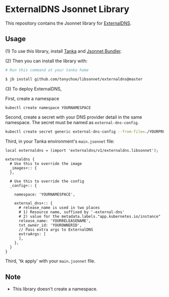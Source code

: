 # ExternalDNS Jsonnet Library

This repository contains the Jsonnet library for [ExternalDNS](https://github.com/kubernetes-sigs/external-dns).

## Usage

(1) To use this library, install [Tanka](https://tanka.dev/) and [Jsonnet Bundler](https://tanka.dev/install#jsonnet-bundler).

(2) Then you can install the library with:

```bash
# Run this command at your tanka home

$ jb install github.com/tonychoe/libsonnet/externaldns@master
```

(3) To deploy ExternalDNS, 

First, create a namespace
```bash
kubectl create namespace YOURNAMESPACE
```

Second, create a secret with your DNS provider detail in the same namespace. The secret must be named as `external-dns-config`.
``` bash
kubectl create secret generic external-dns-config --from-file=./YOURPROVIDER.yaml --namespace=YOURNAMESPACE
```

Third, in your Tanka environment's `main.jsonnet` file:

```jsonnet
local externaldns = (import 'externaldns/v1/externaldns.libsonnet');

externaldns {
  # Use this to override the image
  _images+:: {
  },

  # Use this to override the config
  _config+:: {

    namespace: 'YOURNAMESPACE',

    external_dns+:: {
      # release_name is used in two places
      # 1) Resource name, suffixed by '-external-dns'
      # 2) value for the metadata.labels."app.kubernetes.io/instance"
      release_name: 'YOURRELEASENAME',
      txt_owner_id: 'YOUROWNERID',
      // Pass extra args to ExternalDNS
      extraArgs: [
      ],
    },
  }
}
```

Third, 'tk apply' with your `main.jsonnet` file.

## Note

* This library doesn't create a namespace.
